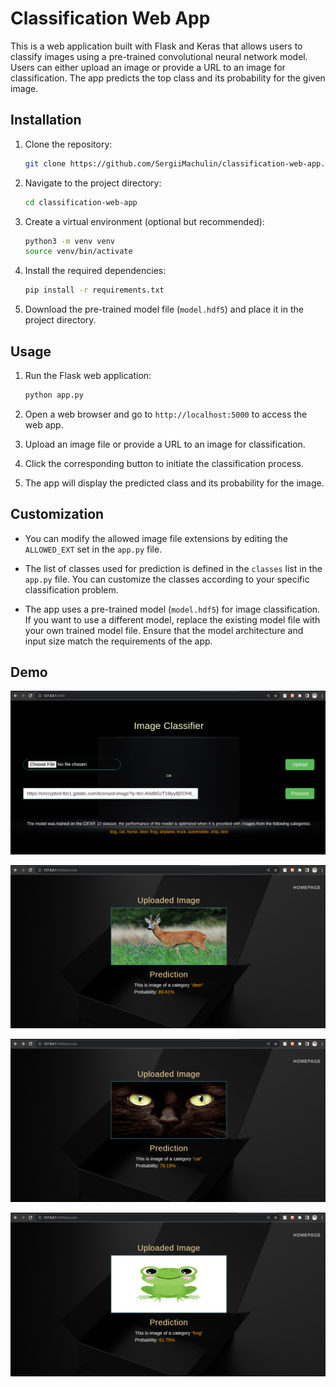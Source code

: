 # Classification Web App

This is a web application built with Flask and Keras that allows users to classify images using a pre-trained convolutional neural network model. Users can either upload an image or provide a URL to an image for classification. The app predicts the top class and its probability for the given image.

## Installation

1. Clone the repository:

   ```bash
   git clone https://github.com/SergiiMachulin/classification-web-app.git
   ```

2. Navigate to the project directory:

   ```bash
   cd classification-web-app
   ```

3. Create a virtual environment (optional but recommended):

   ```bash
   python3 -m venv venv
   source venv/bin/activate
   ```

4. Install the required dependencies:

   ```bash
   pip install -r requirements.txt
   ```

5. Download the pre-trained model file (`model.hdf5`) and place it in the project directory.

## Usage

1. Run the Flask web application:

   ```bash
   python app.py
   ```

2. Open a web browser and go to `http://localhost:5000` to access the web app.

3. Upload an image file or provide a URL to an image for classification.

4. Click the corresponding button to initiate the classification process.

5. The app will display the predicted class and its probability for the image.

## Customization

- You can modify the allowed image file extensions by editing the `ALLOWED_EXT` set in the `app.py` file.

- The list of classes used for prediction is defined in the `classes` list in the `app.py` file. You can customize the classes according to your specific classification problem.

- The app uses a pre-trained model (`model.hdf5`) for image classification. If you want to use a different model, replace the existing model file with your own trained model file. Ensure that the model architecture and input size match the requirements of the app.

## Demo

![front.png](static/demo/front.png)

![deer.png](static/demo/deer.png)

![cat.png](static/demo/cat.png)

![frog.png](static/demo/frog.png)